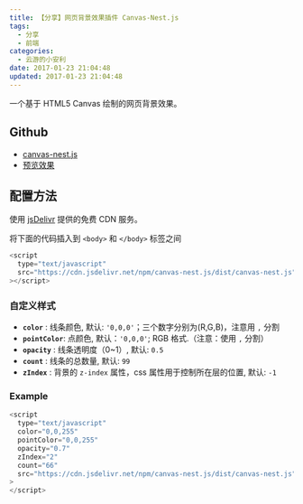 ```yaml
---
title: 【分享】网页背景效果插件 Canvas-Nest.js
tags:
  - 分享
  - 前端
categories:
  - 云游的小安利
date: 2017-01-23 21:04:48
updated: 2017-01-23 21:04:48
---
```


一个基于 HTML5 Canvas 绘制的网页背景效果。

## Github

- [canvas-nest.js](https://github.com/hustcc/canvas-nest.js)
- [预览效果](https://git.hust.cc/canvas-nest.js)

<!-- more -->

## 配置方法

使用 [jsDelivr](https://www.jsdelivr.com/) 提供的免费 CDN 服务。

将下面的代码插入到 `<body>` 和 `</body>` 标签之间

```javascript
<script
  type="text/javascript"
  src="https://cdn.jsdelivr.net/npm/canvas-nest.js/dist/canvas-nest.js"
></script>
```

### 自定义样式

- **`color`** : 线条颜色, 默认: `'0,0,0'`；三个数字分别为(R,G,B)，注意用 `,` 分割
- **`pointColor`**: 点颜色, 默认：`'0,0,0'`; RGB 格式.（注意：使用 `,` 分割）
- **`opacity`** : 线条透明度（0~1）, 默认: `0.5`
- **`count`** : 线条的总数量, 默认: `99`
- **`zIndex`** : 背景的 `z-index` 属性，css 属性用于控制所在层的位置, 默认: `-1`

### Example

```js
<script
  type="text/javascript"
  color="0,0,255"
  pointColor="0,0,255"
  opacity="0.7"
  zIndex="2"
  count="66"
  src="https://cdn.jsdelivr.net/npm/canvas-nest.js/dist/canvas-nest.js"
>
</script>
```

